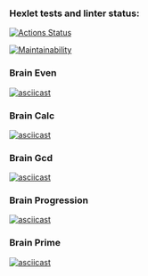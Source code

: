 ### Hexlet tests and linter status:
[![Actions Status](https://github.com/a1723/python-project-lvl1/workflows/hexlet-check/badge.svg)](https://github.com/a1723/python-project-lvl1/actions)

[![Maintainability](https://codeclimate.com/github/codeclimate/codeclimate/maintainability)](https://api.codeclimate.com/v1/badges/a99a88d28ad37a79dbf6/maintainability)

### Brain Even
[![asciicast](https://asciinema.org/a/9Yrm1vYGaiOAlEQOyhEAy14EM.svg)](https://asciinema.org/a/9Yrm1vYGaiOAlEQOyhEAy14EM)

### Brain Calc
[![asciicast](https://asciinema.org/a/3908gb7tmICFJUCW3xdb3UTKg.svg)](https://asciinema.org/a/3908gb7tmICFJUCW3xdb3UTKg)

### Brain Gcd
[![asciicast](https://asciinema.org/a/yQEDU9HiSRwyTpt4VM28eHor7.svg)](https://asciinema.org/a/yQEDU9HiSRwyTpt4VM28eHor7)

### Brain Progression
[![asciicast](https://asciinema.org/a/kX6X32wZblVsTlll7vpNLFyl1.svg)](https://asciinema.org/a/kX6X32wZblVsTlll7vpNLFyl1)

### Brain Prime
[![asciicast](https://asciinema.org/a/nLubiiLr3iYwr7TVE7siRB9Rc.svg)](https://asciinema.org/a/nLubiiLr3iYwr7TVE7siRB9Rc)
